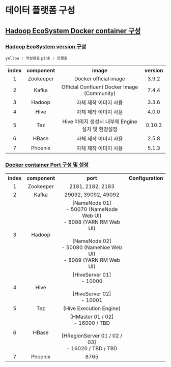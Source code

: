 <link rel="stylesheet" href="./styles.css" />

# 데이터 플랫폼 구성

## <u>Hadoop EcoSystem Docker container 구성</u>

### <u>Hadoop EcoSystem version 구성</u>

`yellow : 작성완료` `pink : 진행중`
<table>
    <tr>
        <th style="text-align: center">index</th>
        <th style="text-align: center">component</th>
        <th style="text-align: center">image</th>
        <th style="text-align: center">version</th>
    </tr>
    <tr style="text-align: center">
        <td class="complete">1</td>
        <td class="complete">Zookeeper</td>
        <td class="complete">Docker official image</td>
        <td class="complete">3.9.2</td>
    </tr>
    <tr style="text-align: center">
        <td class="complete">2</td>
        <td class="complete">Kafka</td>
        <td class="complete">Official Confluent Docker Image <br/>(Community)</td>
        <td class="complete">7.4.4</td>
    </tr>
    <tr style="text-align: center">
        <td class="progress">3</td>
        <td class="progress">Hadoop</td>
        <td class="progress">자체 제작 이미지 사용</td>
        <td class="progress">3.3.6</td>
    </tr>
    <tr style="text-align: center">
        <td>4</td>
        <td>Hive</td>
        <td>자체 제작 이미지 사용</td>
        <td>4.0.0</td>
    </tr>
    <tr style="text-align: center">
        <td>5</td>
        <td>Tez</td>
        <td>Hive 이미지 생성시 내부에 Engine 설치 및 환경설정</td>
        <td>0.10.3</td>
    </tr>
    <tr style="text-align: center">
        <td>6</td>
        <td>HBase</td>
        <td>자체 제작 이미지 사용</td>
        <td>2.5.8</td>
    </tr>
    <tr style="text-align: center">
        <td>7</td>
        <td>Phoenix</td>
        <td>자체 제작 이미지 사용</td>
        <td>5.1.3</td>
    </tr>
</table>


### <u>Docker container Port 구성 및 설정</u>

<table>
    <tr>
        <th style="text-align: center">index</th>
        <th style="text-align: center">component</th>
        <th style="text-align: center">port</th>
        <th style="text-align: center">Configuration</th>
    </tr>
    <tr style="text-align: center">
        <td class="complete">1</td>
        <td class="complete">Zookeeper</td>
        <td class="complete">2181, 2182, 2183</td>
    </tr>
    <tr style="text-align: center">
        <td class="complete">2</td>
        <td class="complete">Kafka</td>
        <td class="complete">29092, 39092, 49092</td>
    </tr>
    <tr style="text-align: center">
        <td class="progress">3</td>
        <td class="progress">Hadoop</td>
        <td class="progress align-center">
            <div class="align-center">
                [NameNode 01] <br/> - 50070 (NameNode Web UI)<br/>- 8088 (YARN RM Web UI)<br/>
            </div>
            <br/>
            <div class="align-center">
                [NameNode 02] <br/> - 50080 (NameNoe Web UI)<br/>- 8089 (YARN RM Web UI)<br/>
            </div>
        </td>
    </tr>
    <tr style="text-align: center">
        <td>4</td>
        <td>Hive</td>
        <td>
            <div class="align-center">
                [HiveServer 01] <br/> - 10000
            </div>
            <br/>
            <div class="align-center">
                [HiveServer 02] <br/> - 10001
            </div>
        </td>
    </tr>
    <tr style="text-align: center">
        <td>5</td>
        <td>Tez</td>
        <td>(Hive Execution Engine)</td>
    </tr>
    <tr style="text-align: center">
        <td>6</td>
        <td>HBase</td>
        <td>
            <div class="align-center">
                [HMaster 01 / 02] <br/> - 16000 / TBD
            </div>
            <br/>
            <div class="align-center">
                [HRegionServer 01 / 02 / 03] <br/> - 16020 / TBD / TBD
            </div>
        </td>
    </tr>
    <tr style="text-align: center">
        <td>7</td>
        <td>Phoenix</td>
        <td>8765</td>
    </tr>
</table>
